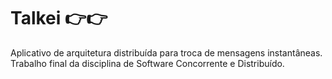 # Talkei 👉👉
Aplicativo de arquitetura distribuída para troca de mensagens instantâneas. Trabalho final da disciplina de Software Concorrente e Distribuído.
